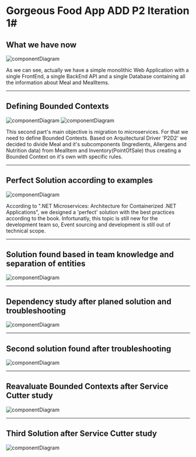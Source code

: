 # Gorgeous Food App ADD P2 Iteration 1#

## What we have now
![componentDiagram](../img/img0.jpeg)

As we can see, actually we have a simple monolithic Web Application with a single FrontEnd, a single BackEnd API and a single Database containing all the information about Meal and MealItems.

---

## Defining Bounded Contexts
![componentDiagram](../img/img1.jpeg)
![componentDiagram](../img/DomainModelDiagram_3Bounded.png)

This second part's main objective is migration to microservices. For that we need to define Bounded Contexts.
Based on Arquitectural Driver 'P2D2' we decided to divide Meal and it's subcomponents (Ingredients, Allergens and Nutrition data) from MealItem and Inventory(PointOfSale) thus creating a Bounded Context on it's own with specific rules.

---

## Perfect Solution according to examples
![componentDiagram](../img/img2.jpeg)

According to ".NET Microservices: Architecture for Containerized .NET Applications", we designed a 'perfect' solution with the best practices according to the book. Infortunatly, this topic is still new for the development team so, Event sourcing and development is still out of technical scope.

---

## Solution found based in team knowledge and separation of entities
![componentDiagram](../img/img3.jpeg)



---

## Dependency study after planed solution and troubleshooting
![componentDiagram](../img/img4.jpeg)

---

## Second solution found after troubleshooting
![componentDiagram](../img/img5.jpeg)

---

## Reavaluate Bounded Contexts after Service Cutter study
![componentDiagram](../img/DomainModelDiagram_4Bounded.png)

---

## Third Solution after Service Cutter study
![componentDiagram](../img/DeploymentDiagram_Docker2.png)